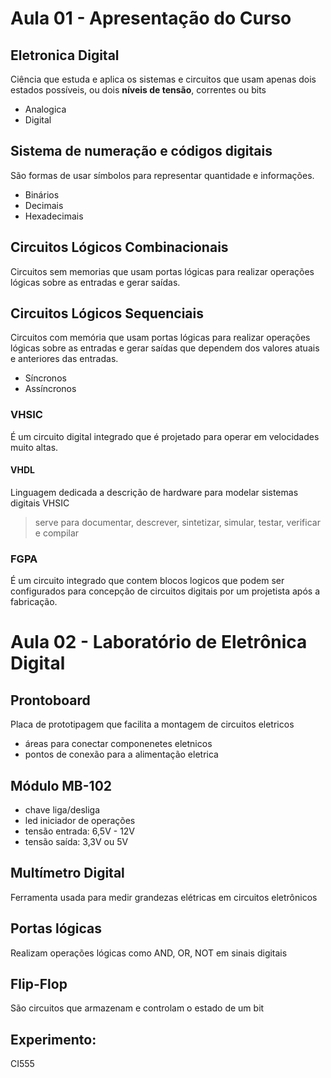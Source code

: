 # Aula 01 - Apresentação do Curso

## Eletronica Digital
Ciência que estuda e aplica os sistemas e circuitos que usam apenas dois estados possíveis, ou dois **níveis de tensão**, correntes ou bits

- Analogica
- Digital

## Sistema de numeração e códigos digitais
São formas de usar símbolos para representar quantidade e informações.

- Binários
- Decimais
- Hexadecimais

## Circuitos Lógicos Combinacionais
Circuitos sem memorias que usam portas lógicas para realizar operações lógicas sobre as entradas e gerar saídas.

## Circuitos Lógicos Sequenciais
Circuitos com memória que usam portas lógicas para realizar operações lógicas sobre as entradas e gerar saídas que dependem dos valores atuais e anteriores das entradas.

- Síncronos
- Assíncronos

### VHSIC
É um circuito digital integrado que é projetado para operar em velocidades muito altas.

#### VHDL
Linguagem dedicada a descrição de hardware para modelar sistemas digitais VHSIC
> serve para documentar, descrever, sintetizar, simular, testar, verificar e compilar

### FGPA
É um circuito integrado que  contem blocos logicos que podem ser configurados para concepção de circuitos digitais por um projetista após a fabricação.


# Aula 02 - Laboratório de Eletrônica Digital

## Prontoboard
Placa de prototipagem que facilita a montagem de circuitos eletricos
- áreas para conectar componenetes eletnicos
- pontos de conexão para a alimentação eletrica

## Módulo MB-102
- chave liga/desliga
- led iniciador de operações
- tensão entrada: 6,5V - 12V
- tensão saída: 3,3V ou 5V

## Multímetro Digital
Ferramenta usada para medir grandezas elétricas em circuitos eletrônicos

## Portas lógicas
Realizam operações lógicas como AND, OR, NOT em sinais digitais

## Flip-Flop
São circuitos que armazenam e controlam o estado de um bit

## Experimento:
CI555

